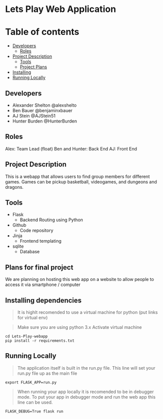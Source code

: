 # Lets Play Web Application

# Table of contents
- [Developers](#developers)
  * [Roles](#roles)
- [Project Description](#project-description)
  * [Tools](#tools)
  * [Project Plans](#plans-for-final-project)
- [Installing](#installing-dependencies)
- [Running Locally](#running-locally)




## Developers
* Alexander Shelton @alexshelto
* Ben Bauer @benjaminxbauer
* AJ Stein @AJStein51
* Hunter Burden @HunterBurden

## Roles
Alex: Team Lead (float)
Ben and Hunter: Back End
AJ: Front End

## Project Description
This is a webapp that allows users to find group members for different games.
Games can be pickup basketball, videogames, and dungeons and dragons.

## Tools
* Flask
	* Backend Routing using Python
* Github
	* Code repository
* Jinja
	* Frontend templating
* sqlite
	* Database
	
## Plans for final project
We are planning on hosting this web app on a website to allow people to access it via smartphone / computer


## Installing dependencies
> It is highlt recomended to use a virtual machine for python
(put links for virtual env)

> Make sure you are using python 3.x
> Activate virtual machine
```shell
cd Lets-Play-webapp
pip install -r requirements.txt
```

## Running Locally
> The application itself is built in the run.py file. This line will set your run.py file up as the main file
```shell
export FLASK_APP=run.py
```
> When running your app locally it is recomended to be in debugger mode. To put your app in debugger mode and run the web app this line can be used.
```shell
FLASK_DEBUG=True flask run
```


